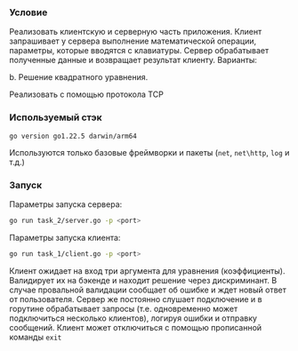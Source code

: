 ### Условие
Реализовать клиентскую и серверную часть приложения. Клиент запрашивает у
сервера выполнение математической операции, параметры, которые вводятся с
клавиатуры. Сервер обрабатывает полученные данные и возвращает результат
клиенту. Варианты:

b. Решение квадратного уравнения.

Реализовать с помощью протокола TCP

### Используемый стэк
```
go version go1.22.5 darwin/arm64
```
Используются только базовые фреймворки и пакеты (`net`, `net\http`, `log` и т.д.)

### Запуск

Параметры запуска сервера:
```bash
go run task_2/server.go -p <port>
```
Параметры запуска клиента:
```bash
go run task_1/client.go -p <port> 
```
Клиент ожидает на вход три аргумента для уравнения (коэффициенты). Валидирует их на бэкенде и
находит решение через дискриминант. В случае провальной валидации сообщает об ошибке и ждет новый
ответ от пользователя. Сервер же постоянно слушает подключение и в горутине обрабатывает запросы
(т.е. одновременно может подключиться несколько клиентов), логируя ошибки и отправку сообщений.
Клиент может отключиться с помощью прописанной команды `exit`